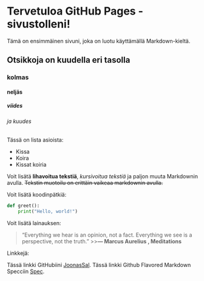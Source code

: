 # Tervetuloa GitHub Pages -sivustolleni!

Tämä on ensimmäinen sivuni, joka on luotu käyttämällä Markdown-kieltä.

## Otsikkoja on kuudella eri tasolla
### kolmas
#### neljäs
##### viides
###### ja kuudes

Tässä on lista asioista:
- Kissa
- Koira
- Kissat koiria

Voit lisätä **lihavoitua tekstiä**, *kursivoitua tekstiä* ja paljon muuta Markdownin avulla. ~~Tekstin muotoilu on erittäin vaikeaa markdownin avulla.~~

Voit lisätä koodinpätkiä:

```python
def greet():
    print("Hello, world!")
```

Voit lisätä lainauksen:

> “Everything we hear is an opinion, not a fact. Everything we see is a perspective, not the truth.”
    >>**― Marcus Aurelius , Meditations**

Linkkejä:

Tässä linkki GitHubiini [JoonasSal](https://github.com/JoonasSal?tab=repositories).
Tässä linkki Github Flavored Markdown Specciin [Spec](https://github.github.com/gfm/).

